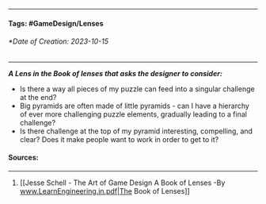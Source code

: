 __________________________________________________________________________
#### **Tags:** #GameDesign/Lenses  
###### *Date of Creation: 2023-10-15
__________________________________________________________________________

***A Lens in the Book of lenses that asks the designer to consider:***
- Is there a way all pieces of my puzzle can feed into a singular challenge at the end?
- Big pyramids are often made of little pyramids - can I have a hierarchy of ever more challenging puzzle elements, gradually leading to a final challenge?
- Is there challenge at the top of my pyramid interesting, compelling, and clear? Does it make people want to work in order to get to it?
#### Sources:
__________________________________________________________________________
1. [[Jesse Schell - The Art of Game Design A Book of Lenses -By www.LearnEngineering.in.pdf|The Book of Lenses]]